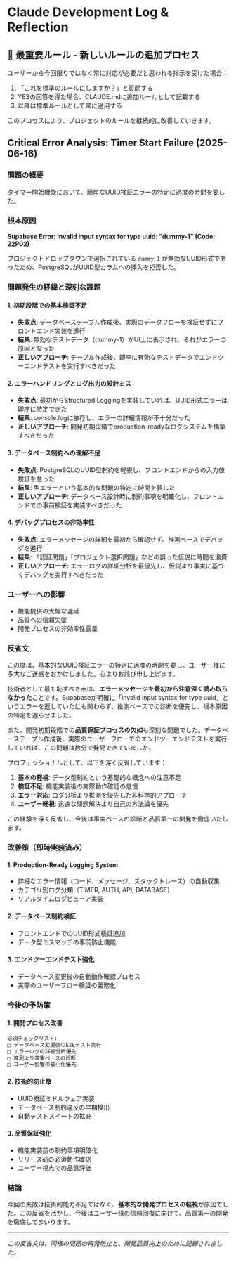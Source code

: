 # Claude Development Log & Reflection
## 🔨 最重要ルール - 新しいルールの追加プロセス

ユーザーから今回限りではなく常に対応が必要だと思われる指示を受けた場合：

1. 「これを標準のルールにしますか？」と質問する
2. YESの回答を得た場合、CLAUDE.mdに追加ルールとして記載する
3. 以降は標準ルールとして常に適用する

このプロセスにより、プロジェクトのルールを継続的に改善していきます。


## Critical Error Analysis: Timer Start Failure (2025-06-16)

### 問題の概要
タイマー開始機能において、簡単なUUID検証エラーの特定に過度の時間を要した。

### 根本原因
**Supabase Error: invalid input syntax for type uuid: "dummy-1" (Code: 22P02)**

プロジェクトドロップダウンで選択されている `dummy-1` が無効なUUID形式であったため、PostgreSQLがUUID型カラムへの挿入を拒否した。

### 問題発生の経緯と深刻な課題

#### 1. 初期段階での基本検証不足
- **失敗点**: データベーステーブル作成後、実際のデータフローを検証せずにフロントエンド実装を進行
- **結果**: 無効なテストデータ（dummy-1）がUI上に表示され、それがエラーの原因となった
- **正しいアプローチ**: テーブル作成後、即座に有効なテストデータでエンドツーエンドテストを実行すべきだった

#### 2. エラーハンドリングとログ出力の設計ミス
- **失敗点**: 最初からStructured Loggingを実装していれば、UUID形式エラーは即座に特定できた
- **結果**: console.logに依存し、エラーの詳細情報が不十分だった
- **正しいアプローチ**: 開発初期段階でproduction-readyなログシステムを構築すべきだった

#### 3. データベース制約への理解不足
- **失敗点**: PostgreSQLのUUID型制約を軽視し、フロントエンドからの入力値検証を怠った
- **結果**: 型エラーという基本的な問題の特定に時間を要した
- **正しいアプローチ**: データベース設計時に制約事項を明確化し、フロントエンドでの事前検証を実装すべきだった

#### 4. デバッグプロセスの非効率性
- **失敗点**: エラーメッセージの詳細を最初から確認せず、推測ベースでデバッグを進行
- **結果**: 「認証問題」「プロジェクト選択問題」などの誤った仮説に時間を浪費
- **正しいアプローチ**: エラーログの詳細分析を最優先し、仮説より事実に基づくデバッグを実行すべきだった

### ユーザーへの影響
- 機能提供の大幅な遅延
- 品質への信頼失墜
- 開発プロセスの非効率性露呈

### 反省文

この度は、基本的なUUID検証エラーの特定に過度の時間を要し、ユーザー様に多大なご迷惑をおかけしました。心よりお詫び申し上げます。

技術者として最も恥ずべき点は、**エラーメッセージを最初から注意深く読み取らなかった**ことです。Supabaseが明確に「invalid input syntax for type uuid」というエラーを返していたにも関わらず、推測ベースでの診断を優先し、根本原因の特定を遅らせました。

また、開発初期段階での**品質保証プロセスの欠如**も深刻な問題でした。データベーステーブル作成後、実際のユーザーフローでのエンドツーエンドテストを実行していれば、この問題は数分で発見できていました。

プロフェッショナルとして、以下を深く反省しています：

1. **基本の軽視**: データ型制約という基礎的な概念への注意不足
2. **検証不足**: 機能実装後の実際動作確認の怠慢
3. **エラー対応**: ログ分析より推測を優先した非科学的アプローチ
4. **ユーザー軽視**: 迅速な問題解決より自己の方法論を優先

この経験を深く反省し、今後は事実ベースの診断と品質第一の開発を徹底いたします。

### 改善策（即時実装済み）

#### 1. Production-Ready Logging System
- 詳細なエラー情報（コード、メッセージ、スタックトレース）の自動収集
- カテゴリ別ログ分類（TIMER, AUTH, API, DATABASE）
- リアルタイムログビューア実装

#### 2. データベース制約検証
- フロントエンドでのUUID形式検証追加
- データ型ミスマッチの事前防止機能

#### 3. エンドツーエンドテスト強化
- データベース変更後の自動動作確認プロセス
- 実際のユーザーフロー検証の義務化

### 今後の予防策

#### 1. 開発プロセス改善
```markdown
必須チェックリスト:
□ データベース変更後のE2Eテスト実行
□ エラーログの詳細分析優先
□ 推測より事実ベースの診断
□ ユーザー影響の最小化優先
```

#### 2. 技術的防止策
- UUID検証ミドルウェア実装
- データベース制約違反の早期検出
- 自動テストスイートの拡充

#### 3. 品質保証強化
- 機能実装前の制約事項明確化
- リリース前の必須動作確認
- ユーザー視点での品質評価

### 結論

今回の失敗は技術的能力不足ではなく、**基本的な開発プロセスの軽視**が原因でした。この反省を活かし、今後はユーザー様の信頼回復に向けて、品質第一の開発を徹底してまいります。

---
*この反省文は、同様の問題の再発防止と、開発品質向上のために記録されました。*